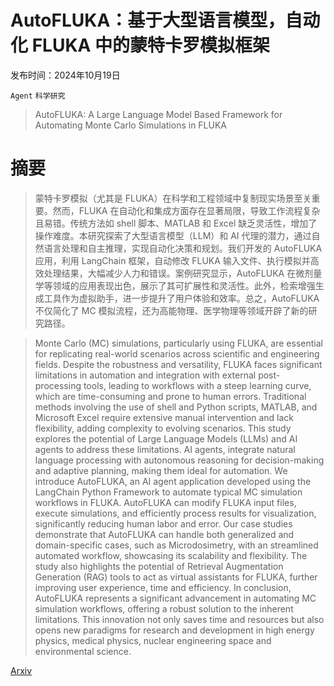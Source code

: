 # AutoFLUKA：基于大型语言模型，自动化 FLUKA 中的蒙特卡罗模拟框架

发布时间：2024年10月19日

`Agent` `科学研究`

> AutoFLUKA: A Large Language Model Based Framework for Automating Monte Carlo Simulations in FLUKA

# 摘要

> 蒙特卡罗模拟（尤其是 FLUKA）在科学和工程领域中复制现实场景至关重要。然而，FLUKA 在自动化和集成方面存在显著局限，导致工作流程复杂且易错。传统方法如 shell 脚本、MATLAB 和 Excel 缺乏灵活性，增加了操作难度。本研究探索了大型语言模型（LLM）和 AI 代理的潜力，通过自然语言处理和自主推理，实现自动化决策和规划。我们开发的 AutoFLUKA 应用，利用 LangChain 框架，自动修改 FLUKA 输入文件、执行模拟并高效处理结果，大幅减少人力和错误。案例研究显示，AutoFLUKA 在微剂量学等领域的应用表现出色，展示了其可扩展性和灵活性。此外，检索增强生成工具作为虚拟助手，进一步提升了用户体验和效率。总之，AutoFLUKA 不仅简化了 MC 模拟流程，还为高能物理、医学物理等领域开辟了新的研究路径。

> Monte Carlo (MC) simulations, particularly using FLUKA, are essential for replicating real-world scenarios across scientific and engineering fields. Despite the robustness and versatility, FLUKA faces significant limitations in automation and integration with external post-processing tools, leading to workflows with a steep learning curve, which are time-consuming and prone to human errors. Traditional methods involving the use of shell and Python scripts, MATLAB, and Microsoft Excel require extensive manual intervention and lack flexibility, adding complexity to evolving scenarios. This study explores the potential of Large Language Models (LLMs) and AI agents to address these limitations. AI agents, integrate natural language processing with autonomous reasoning for decision-making and adaptive planning, making them ideal for automation. We introduce AutoFLUKA, an AI agent application developed using the LangChain Python Framework to automate typical MC simulation workflows in FLUKA. AutoFLUKA can modify FLUKA input files, execute simulations, and efficiently process results for visualization, significantly reducing human labor and error. Our case studies demonstrate that AutoFLUKA can handle both generalized and domain-specific cases, such as Microdosimetry, with an streamlined automated workflow, showcasing its scalability and flexibility. The study also highlights the potential of Retrieval Augmentation Generation (RAG) tools to act as virtual assistants for FLUKA, further improving user experience, time and efficiency. In conclusion, AutoFLUKA represents a significant advancement in automating MC simulation workflows, offering a robust solution to the inherent limitations. This innovation not only saves time and resources but also opens new paradigms for research and development in high energy physics, medical physics, nuclear engineering space and environmental science.

[Arxiv](https://arxiv.org/abs/2410.15222)